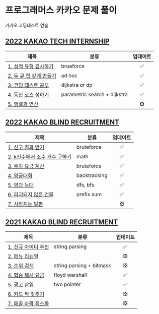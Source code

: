 # **프로그래머스 카카오 문제 풀이**

카카오 코딩테스트 연습

## **[2022 KAKAO TECH INTERNSHIP](https://school.programmers.co.kr/learn/challenges?page=1&partIds=31236)**

|<center>제목</center>|<center>분류</center>|<center>업데이트</center>|
|:---|:---|:---:|
|[1. 성격 유형 검사하기](./2022%20KAKAO%20TECH%20INTERNSHIP/1.%20%EC%84%B1%EA%B2%A9%20%EC%9C%A0%ED%98%95%20%EA%B2%80%EC%82%AC%ED%95%98%EA%B8%B0.md)|brueforce|✅|
|[2. 두 큐 합 같게 만들기](./2022%20KAKAO%20TECH%20INTERNSHIP/2.%20%EB%91%90%20%ED%81%90%20%ED%95%A9%20%EA%B0%99%EA%B2%8C%20%EB%A7%8C%EB%93%A4%EA%B8%B0.md)|ad hoc|✅|
|[3. 코딩 테스트 공부](./2022%20KAKAO%20TECH%20INTERNSHIP//3.%20%EC%BD%94%EB%94%A9%20%ED%85%8C%EC%8A%A4%ED%8A%B8%20%EA%B3%B5%EB%B6%80.md)|dijkstra or dp |✅|
|[4. 등산 코스 정하기](./2022%20KAKAO%20TECH%20INTERNSHIP/4.%20%EB%93%B1%EC%82%B0%20%EC%BD%94%EC%8A%A4%20%EC%A0%95%ED%95%98%EA%B8%B0.md)|parametric search + dijkstra|✅|
|[5. 행렬과 연산](./2022%20KAKAO%20TECH%20INTERNSHIP/5.%20%ED%96%89%EB%A0%AC%EA%B3%BC%20%EC%97%B0%EC%82%B0.md)||❎|

## **[2022 KAKAO BLIND RECRUITMENT](https://school.programmers.co.kr/learn/challenges?page=1&partIds=25448)**

|<center>제목</center>|<center>분류</center>|<center>업데이트</center>|
|:---|:---|:---:|
|[1. 신고 결과 받기](./2022%20KAKAO%20BLIND%20RECRUITMENT/1.%20%EC%8B%A0%EA%B3%A0%20%EA%B2%B0%EA%B3%BC%20%EB%B0%9B%EA%B8%B0.md)|bruteforce|✅|
|[2. k진수에서 소수 개수 구하기](./2022%20KAKAO%20BLIND%20RECRUITMENT/2.%20k%EC%A7%84%EC%88%98%EC%97%90%EC%84%9C%20%EC%86%8C%EC%88%98%20%EA%B0%9C%EC%88%98%20%EA%B5%AC%ED%95%98%EA%B8%B0.md)|math|✅|
|[3. 주차 요금 계산](./2022%20KAKAO%20BLIND%20RECRUITMENT/3.%20%EC%A3%BC%EC%B0%A8%20%EC%9A%94%EA%B8%88%20%EA%B3%84%EC%82%B0.md)|bruteforce|✅|
|[4. 양궁대회](./2022%20KAKAO%20BLIND%20RECRUITMENT/4.%20%EC%96%91%EA%B6%81%EB%8C%80%ED%9A%8C.md)|backtracking|✅|
|[5. 양과 늑대](./2022%20KAKAO%20BLIND%20RECRUITMENT/5.%20%EC%96%91%EA%B3%BC%20%EB%8A%91%EB%8C%80.md)|dfs, bfs|✅|
|[6. 파괴되지 않은 건물](./2022%20KAKAO%20BLIND%20RECRUITMENT/6.%20%ED%8C%8C%EA%B4%B4%EB%90%98%EC%A7%80%20%EC%95%8A%EC%9D%80%20%EA%B1%B4%EB%AC%BC.md)|prefix sum|✅|
|[7. 사라지는 발판](./2022%20KAKAO%20BLIND%20RECRUITMENT/7.%20%EC%82%AC%EB%9D%BC%EC%A7%80%EB%8A%94%20%EB%B0%9C%ED%8C%90.md)||❎|

## **[2021 KAKAO BLIND RECRUITMENT](https://school.programmers.co.kr/learn/challenges?page=1&partIds=20069)**

|<center>제목</center>|<center>분류</center>|<center>업데이트</center>|
|:---|:---|:---:|
|[1. 신규 아이디 추천](./2021%20KAKAO%20BLIND%20RECRUITMENT/1.%20%EC%8B%A0%EA%B7%9C%20%EC%95%84%EC%9D%B4%EB%94%94%20%EC%B6%94%EC%B2%9C.md)|string parsing|✅|
|[2. 메뉴 리뉴얼](./2021%20KAKAO%20BLIND%20RECRUITMENT/2.%20%EB%A9%94%EB%89%B4%20%EB%A6%AC%EB%89%B4%EC%96%BC.md)| |❎|
|[3. 순위 검색](./2021%20KAKAO%20BLIND%20RECRUITMENT/3.%20%EC%88%9C%EC%9C%84%20%EA%B2%80%EC%83%89.md)| string parsing + bitmask|❎|
|[4. 합승 택시 요금](./2021%20KAKAO%20BLIND%20RECRUITMENT/./4.%20%ED%95%A9%EC%8A%B9%20%ED%83%9C%EC%8B%9C%20%EC%9A%94%EA%B8%88.md)|floyd warshall|✅|
|[5. 광고 삽입](./2021%20KAKAO%20BLIND%20RECRUITMENT/5.%20%EA%B4%91%EA%B3%A0%20%EC%82%BD%EC%9E%85.md)|two pointer|✅|
|[6. 카드 짝 맞추기](./2021%20KAKAO%20BLIND%20RECRUITMENT/6.%20%EC%B9%B4%EB%93%9C%20%EC%A7%9D%20%EB%A7%9E%EC%B6%94%EA%B8%B0.md)| |❎|
|[7. 매출 하락 최소화](./2021%20KAKAO%20BLIND%20RECRUITMENT/7.%20%EB%A7%A4%EC%B6%9C%20%ED%95%98%EB%9D%BD%20%EC%B5%9C%EC%86%8C%ED%99%94.md)| |❎|

